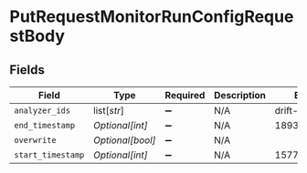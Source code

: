 # PutRequestMonitorRunConfigRequestBody


## Fields

| Field              | Type               | Required           | Description        | Example            |
| ------------------ | ------------------ | ------------------ | ------------------ | ------------------ |
| `analyzer_ids`     | list[*str*]        | :heavy_minus_sign: | N/A                | drift-analyzer     |
| `end_timestamp`    | *Optional[int]*    | :heavy_minus_sign: | N/A                | 1893456000000      |
| `overwrite`        | *Optional[bool]*   | :heavy_minus_sign: | N/A                |                    |
| `start_timestamp`  | *Optional[int]*    | :heavy_minus_sign: | N/A                | 1577836800000      |